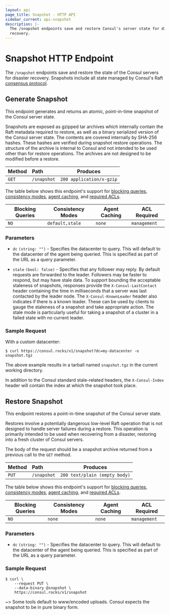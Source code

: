 ```yaml
---
layout: api
page_title: Snapshot - HTTP API
sidebar_current: api-snapshot
description: |-
  The /snapshot endpoints save and restore Consul's server state for disaster
  recovery.
---
```


# Snapshot HTTP Endpoint

The `/snapshot` endpoints save and restore the state of the Consul
servers for disaster recovery. Snapshots include all state managed by Consul's
Raft [consensus protocol](/docs/internals/consensus.html).

## Generate Snapshot

This endpoint generates and returns an atomic, point-in-time snapshot of the
Consul server state.

Snapshots are exposed as gzipped tar archives which internally contain the Raft
metadata required to restore, as well as a binary serialized version of the
Consul server state. The contents are covered internally by SHA-256 hashes.
These hashes are verified during snapshot restore operations. The structure of
the archive is internal to Consul and not intended to be used other than for
restore operations. The archives are not designed to be modified before a
restore.

| Method | Path                         | Produces                   |
| :----- | :--------------------------- | -------------------------- |
| `GET`  | `/snapshot`                  | `200 application/x-gzip`   |

The table below shows this endpoint's support for
[blocking queries](/api/index.html#blocking-queries),
[consistency modes](/api/index.html#consistency-modes),
[agent caching](/api/index.html#agent-caching), and
[required ACLs](/api/index.html#acls).

| Blocking Queries | Consistency Modes | Agent Caching | ACL Required |
| ---------------- | ----------------- | ------------- | ------------ |
| `NO`             | `default,stale`   | `none`        | `management` |

### Parameters

- `dc` `(string: "")` - Specifies the datacenter to query. This will default
  to the datacenter of the agent being queried. This is specified as part of the
  URL as a query parameter.

- `stale` `(bool: false)` - Specifies that any follower may reply. By default
  requests are forwarded to the leader. Followers may be faster to respond, but
  may have stale data. To support bounding the acceptable staleness of
  snapshots, responses provide the `X-Consul-LastContact` header containing the
  time in milliseconds that a server was last contacted by the leader node. The
  `X-Consul-KnownLeader` header also indicates if there is a known leader. These
  can be used by clients to gauge the staleness of a snapshot and take
  appropriate action. The stale mode is particularly useful for taking a
  snapshot of a cluster in a failed state with no current leader.

### Sample Request

With a custom datacenter:

```text
$ curl https://consul.rocks/v1/snapshot?dc=my-datacenter -o snapshot.tgz
```

The above example results in a tarball named `snapshot.tgz` in the current working directory.

In addition to the Consul standard stale-related headers, the `X-Consul-Index`
header will contain the index at which the snapshot took place.

## Restore Snapshot

This endpoint restores a point-in-time snapshot of the Consul server state.

Restores involve a potentially dangerous low-level Raft operation that is not
designed to handle server failures during a restore. This operation is primarily
intended to be used when recovering from a disaster, restoring into a fresh
cluster of Consul servers.

The body of the request should be a snapshot archive returned from a previous
call to the `GET` method.

| Method | Path                         | Produces                      |
| :----- | :--------------------------- | ----------------------------- |
| `PUT`  | `/snapshot`                  | `200 text/plain (empty body)` |

The table below shows this endpoint's support for
[blocking queries](/api/index.html#blocking-queries),
[consistency modes](/api/index.html#consistency-modes),
[agent caching](/api/index.html#agent-caching), and
[required ACLs](/api/index.html#acls).

| Blocking Queries | Consistency Modes | Agent Caching | ACL Required |
| ---------------- | ----------------- | ------------- | ------------ |
| `NO`             | `none`            | `none`        | `management` |
### Parameters

- `dc` `(string: "")` - Specifies the datacenter to query. This will default
  to the datacenter of the agent being queried. This is specified as part of the
  URL as a query parameter.

### Sample Request

```text
$ curl \
    --request PUT \
    --data-binary @snapshot \
    https://consul.rocks/v1/snapshot
```

~> Some tools default to www/encoded uploads. Consul expects the snapshot to be
in pure binary form.
